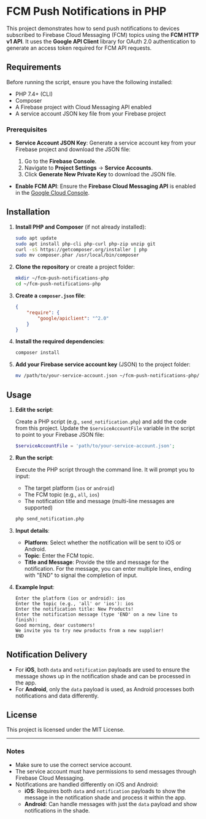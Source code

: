 # FCM Push Notifications in PHP

This project demonstrates how to send push notifications to devices subscribed to Firebase Cloud Messaging (FCM) topics using the **FCM HTTP v1 API**. It uses the **Google API Client** library for OAuth 2.0 authentication to generate an access token required for FCM API requests.

## Requirements

Before running the script, ensure you have the following installed:

- PHP 7.4+ (CLI)
- Composer
- A Firebase project with Cloud Messaging API enabled
- A service account JSON key file from your Firebase project

### Prerequisites

- **Service Account JSON Key**:
  Generate a service account key from your Firebase project and download the JSON file:
  
  1. Go to the **Firebase Console**.
  2. Navigate to **Project Settings** → **Service Accounts**.
  3. Click **Generate New Private Key** to download the JSON file.

- **Enable FCM API**:
  Ensure the **Firebase Cloud Messaging API** is enabled in the [Google Cloud Console](https://console.cloud.google.com/apis).

## Installation

1. **Install PHP and Composer** (if not already installed):

   ```bash
   sudo apt update
   sudo apt install php-cli php-curl php-zip unzip git
   curl -sS https://getcomposer.org/installer | php
   sudo mv composer.phar /usr/local/bin/composer
   ```

2. **Clone the repository** or create a project folder:

   ```bash
   mkdir ~/fcm-push-notifications-php
   cd ~/fcm-push-notifications-php
   ```

3. **Create a `composer.json` file**:

   ```json
   {
       "require": {
           "google/apiclient": "^2.0"
       }
   }
   ```

4. **Install the required dependencies**:

   ```bash
   composer install
   ```

5. **Add your Firebase service account key** (JSON) to the project folder:

   ```bash
   mv /path/to/your-service-account.json ~/fcm-push-notifications-php/
   ```

## Usage

1. **Edit the script**:

   Create a PHP script (e.g., `send_notification.php`) and add the code from this project. Update the `$serviceAccountFile` variable in the script to point to your Firebase JSON file:

   ```php
   $serviceAccountFile = 'path/to/your-service-account.json';
   ```

2. **Run the script**:

   Execute the PHP script through the command line. It will prompt you to input:
   - The target platform (`ios` or `android`)
   - The FCM topic (e.g., `all`, `ios`)
   - The notification title and message (multi-line messages are supported)

   ```bash
   php send_notification.php
   ```

3. **Input details**:
   - **Platform**: Select whether the notification will be sent to iOS or Android.
   - **Topic**: Enter the FCM topic.
   - **Title and Message**: Provide the title and message for the notification. For the message, you can enter multiple lines, ending with "END" to signal the completion of input.

4. **Example Input**:

   ```
   Enter the platform (ios or android): ios
   Enter the topic (e.g., 'all' or 'ios'): ios
   Enter the notification title: New Products!
   Enter the notification message (type 'END' on a new line to finish):
   Good morning, dear customers!
   We invite you to try new products from a new supplier!
   END
   ```

## Notification Delivery

- For **iOS**, both `data` and `notification` payloads are used to ensure the message shows up in the notification shade and can be processed in the app.
- For **Android**, only the `data` payload is used, as Android processes both notifications and data differently.

## License

This project is licensed under the MIT License.

---

### Notes
- Make sure to use the correct service account.
- The service account must have permissions to send messages through Firebase Cloud Messaging.
- Notifications are handled differently on iOS and Android:
  - **iOS**: Requires both `data` and `notification` payloads to show the message in the notification shade and process it within the app.
  - **Android**: Can handle messages with just the `data` payload and show notifications in the shade.